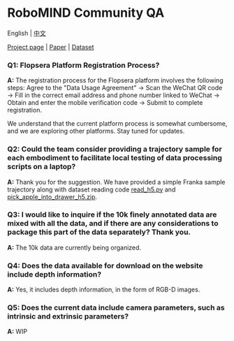 # RoboMIND Community QA

English | [中文](./CommunityQA.zh.md)

[Project page](https://x-humanoid-robomind.github.io/) | [Paper](https://arxiv.org/abs/2412.13877) | [Dataset](http://open.flopsera.com/flopsera-open/data-details/RoboMIND)

### Q1: Flopsera Platform Registration Process?
**A:** The registration process for the Flopsera platform involves the following steps: Agree to the "Data Usage Agreement" → Scan the WeChat QR code → Fill in the correct email address and phone number linked to WeChat → Obtain and enter the mobile verification code → Submit to complete registration.

We understand that the current platform process is somewhat cumbersome, and we are exploring other platforms. Stay tuned for updates.

### Q2: Could the team consider providing a trajectory sample for each embodiment to facilitate local testing of data processing scripts on a laptop?
**A:** Thank you for the suggestion. We have provided a simple Franka sample trajectory along with dataset reading code [read_h5.py](https://github.com/x-humanoid-robomind/x-humanoid-robomind.github.io/blob/main/static/read_h5.py) and [pick_apple_into_drawer_h5.zip](https://drive.google.com/file/d/1EC26fwhftw-9h_HJ5ohqxf4kcEJe_ZzH/view?usp=sharing).

### Q3: I would like to inquire if the 10k finely annotated data are mixed with all the data, and if there are any considerations to package this part of the data separately? Thank you.
**A:** The 10k data are currently being organized.

### Q4: Does the data available for download on the website include depth information?
**A:** Yes, it includes depth information, in the form of RGB-D images.

### Q5: Does the current data include camera parameters, such as intrinsic and extrinsic parameters?
**A:** WIP
